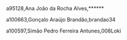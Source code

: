 
a95128,Ana João da Rocha Alves,******

a100663,Gonçalo Araújo Brandão,brandao34

a100597,Simão Pedro Ferreira Antunes,008Loki
